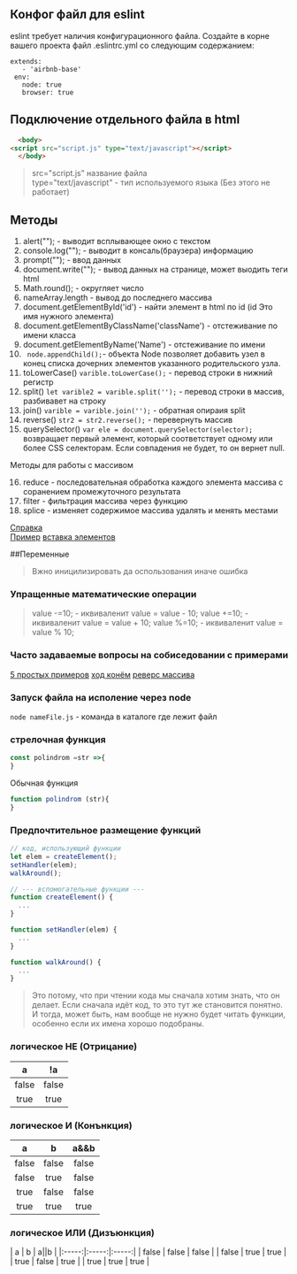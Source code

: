 ## Конфог файл для eslint   
eslint требует наличия конфигурационного файла. Создайте в корне вашего проекта файл .eslintrc.yml со следующим содержанием:
~~~
extends:
   - 'airbnb-base'
 env:
   node: true
   browser: true
~~~

## Подключение отдельного файла в html

~~~ html
  <body>
<script src="script.js" type="text/javascript"></script>
  </body>
~~~
>  src="script.js" название файла    
>  type="text/javascript" -  тип используемого языка (Без этого не работает)   

## Методы    
1. alert(""); - выводит всплывающее окно с текстом    
2. console.log(""); - выводит в консаль(браузера) информацию   
3. prompt(""); - ввод данных   
4. document.write(""); - вывод данных на странице, может выодить теги html 
5. Math.round(); - округляет число
6. nameArray.length - вывод до последнего массива  
7. document.getElementById('id') - найти элемент в html по id (id Это имя нужного элемента)
8. document.getElementByClassName('className') - отстеживание по имени класса
9. document.getElementByName('Name') - отстеживание по имени
10. ` node.appendChild();`- объекта Node позволяет добавить узел в конец списка дочерних элементов указанного родительского узла.
11. toLowerCase() `varible.toLowerCase();` - перевод строки в нижний регистр   
12. split() `let varible2 = varible.split('');` - перевод строки в массив, разбивавет на строку
13. join() `varible = varible.join('');` - обратная опираия  split
14. reverse() `str2 = str2.reverse();` - перевернуть массив
15. querySelector() `var ele = document.querySelector(selector);` возвращает первый элемент, который соответствует одному или более CSS селекторам. Если совпадения не будет, то он вернет null.    

Методы для работы с массивом

16. reduce - последовательная обработка каждого элемента массива с соранением промежуточного результата
17. filter - фильтрация массива через функцию
18. splice - изменяет содержимое массива удалять и менять местами



[Справка](http://htmlbook.ru/html)   
[Пример](https://www.youtube.com/watch?v=JkYOYtIAwR0)
[вставка элементов](https://learn.javascript.ru/modifying-document)

##Переменные
> Вжно иницилизировать да оспользования иначе ошибка

### Упращенные математические операции   
> value -=10; - иквиваленит value = value - 10;
> value +=10; - иквиваленит value = value + 10;
> value %=10; - иквиваленит value = value % 10;

### Часто задаваемые вопросы на собиседовании с примерами   
[5 простых примеров](https://www.youtube.com/watch?v=FfMLwVlSxDo)
[ход конём](https://www.youtube.com/watch?v=yTT3qMDCFgs) 
[реверс массива](https://www.youtube.com/watch?v=JiX2RGaW5I4) 

###  Запуск файла на исполение через node
`node nameFile.js` - команда в каталоге где лежит файл

### стрелочная функция
~~~ javascript
const polindrom =str =>{ 
}
~~~
Обычная функция
~~~ javascript
function polindrom (str){ 
}
~~~
### Предпочтительное размещение функций

~~~ javascript
// код, использующий функции
let elem = createElement();
setHandler(elem);
walkAround();

// --- вспомогательные функции ---
function createElement() {
  ...
}

function setHandler(elem) {
  ...
}

function walkAround() {
  ...
}
~~~
> Это потому, что при чтении кода мы сначала хотим знать, что он делает. 
> Если сначала идёт код, то это тут же становится понятно. 
> И тогда, может быть, нам вообще не нужно будет читать функции, особенно если их имена хорошо подобраны.     

### логическое НЕ (Отрицание)
|   a   |   !a   |
|:-----:|:------:|
| false |  false |
|  true |  true  |

### логическое И (Конънкция)
|   a   |   b   |  a&&b |
|:-----:|:-----:|:-----:|
| false | false | false |
| false | true | false |
|  true | false | false |
|  true | true | true |

### логическое ИЛИ (Дизъюнкция)
|   a   |   b   |  a||b |
|:-----:|:-----:|:-----:|
| false | false | false |
| false | true | true |
|  true | false | true |
|  true | true | true |
